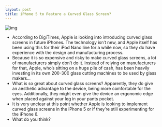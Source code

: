 ```yaml
---
layout: post
title: iPhone 5 to Feature a Curved Glass Screen?
---
```

![img](http://media.idownloadblog.com/wp-content/uploads/2011/05/curved-glass-screen-ipod-nano.jpg)
* According to DigiTimes, Apple is looking into introducing curved glass screens in future iPhones. The technology isn’t new, and Apple itself has been using this for their iPod Nano line for a while now, so they do have experience with the design and manufacturing process.
* Because it is so expensive and risky to make curved glass screens, a lot of manufacturers simply don’t do it. Instead of relying on manufacturers for that, Apple, who’s sitting on a huge pile of cash, has been heavily investing in its own 200-300 glass cutting machines to be used by glass makers…
* What is so great about curved glass screens? Apparently, they do give an aesthetic advantage to the device, being more comfortable for the eyes. Additionally, they might even give the device an ergonomic edge when placed against your leg in your pants pocket.
* It is very unclear at this point whether Apple is looking to implement curved glass screens in the iPhone 5 or if they’re still experimenting for the iPhone 6.
* What do you think?

